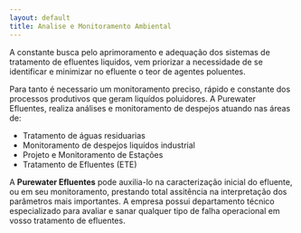 ```yaml
---
layout: default
title: Analise e Monitoramento Ambiental
---
```


A constante busca pelo aprimoramento e adequação dos sistemas de tratamento de efluentes liquidos, vem priorizar a necessidade de se identificar e minimizar no efluente o teor de agentes poluentes.

Para tanto é necessario um monitoramento preciso, rápido e constante dos processos produtivos que geram liquídos poluidores.
A Purewater Efluentes, realiza análises e monitoramento de despejos atuando nas áreas de:

- Tratamento de águas residuarias
- Monitoramento de despejos liquídos industrial
- Projeto e Monitoramento de Estações
- Tratamento de Efluentes (ETE)

A **Purewater Efluentes** pode auxilia-lo na caracterização inicial do efluente, ou em seu monitoramento, prestando total assitência na interpretação dos parâmetros mais importantes.
A empresa possui departamento técnico especializado para avaliar e sanar qualquer tipo de falha operacional em vosso tratamento de efluentes.


